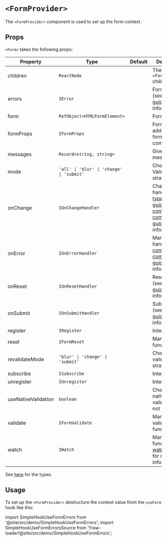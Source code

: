 # `<FormProvider>`

The `<FormProvider>` component is used to set up the form context.

## Props

`<Form>` takes the following props:

| Property            | Type                                      | Default | Description                                                                                                                                                                        |
| ------------------- | ----------------------------------------- | ------- | ---------------------------------------------------------------------------------------------------------------------------------------------------------------------------------- |
| children            | `ReactNode`                               |         | The `<FormProvider>` children                                                                                                                                                      |
| errors              | `IError`                                  |         | Form errors (see [errors guide](/docs/guides/errors) for more information)                                                                                                         |
| form                | `RefObject<HTMLFormElement>`              |         | Form ref                                                                                                                                                                           |
| formProps           | `IFormProps`                              |         | Form props to add on your form component                                                                                                                                           |
| messages            | `Record<string, string>`                  |         | Given custom messages                                                                                                                                                              |
| mode                | `'all' \| 'blur' \| 'change' \| 'submit'` |         | Chosen Validation strategy                                                                                                                                                         |
| onChange            | `IOnChangeHandler`                        |         | Change handler (see [type casting guide](/docs/guides/type-casting-and-default-values) and [controlled components guide](/docs/guides/controlled-components) for more information) |
| onError             | `IOnErrorHandler`                         |         | Manual error handler (see [controlled components guide](/docs/guides/controlled-components#managing-manual-errors) for more information)                                           |
| onReset             | `IOnResetHandler`                         |         | Reset handler (see [reset guide](/docs/guides/submit-and-reset#with-the-onreset-handler) for more information)                                                                     |
| onSubmit            | `IOnSubmitHandler`                        |         | Submit handler (see [submit guide](/docs/guides/submit-and-reset#using-the-onsubmit-handler) for more information)                                                                 |
| register            | `IRegister`                               |         | Internal usage                                                                                                                                                                     |
| reset               | `IFormReset`                              |         | Manual reset function                                                                                                                                                              |
| revalidateMode      | `'blur' \| 'change' \| 'submit'`          |         | Chosen re-validation strategy                                                                                                                                                      |
| subscribe           | `ISubscribe`                              |         | Internal usage                                                                                                                                                                     |
| unregister          | `IUnregister`                             |         | Internal usage                                                                                                                                                                     |
| useNativeValidation | `boolean`                                 |         | Choice for native validation or not                                                                                                                                                |
| validate            | `IFormValidate`                           |         | Manual validate function                                                                                                                                                           |
| watch               | `IWatch`                                  |         | Manual watch function (see [watch guide](/docs/guides/watch) for more information)                                                                                                 |

See [here](/docs/api/types) for the types.

## Usage

To set up the `<FormProvider>` destructure the context value from the `useForm` hook like this:

import SimpleHookUseFormErrors from '@site/src/demo/SimpleHookUseFormErrors';
import SimpleHookUseFormErrorsSource from '!!raw-loader!@site/src/demo/SimpleHookUseFormErrors';

<Demo Component={SimpleHookUseFormErrors} code={SimpleHookUseFormErrorsSource} metastring="{22,28,33}" withModes withRevalidateModes withUseNativeValidation/>
